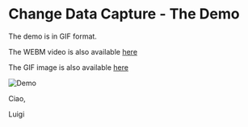 # Change Data Capture - The Demo

The demo is in GIF format.

The WEBM video is also available [here](https://github.com/foogaro/change-data-capture/raw/master/images/demo.webm)

The GIF image is also available [here](https://github.com/foogaro/change-data-capture/raw/master/images/demo.gif)

![Demo](../images/demo.gif)




Ciao,

Luigi
